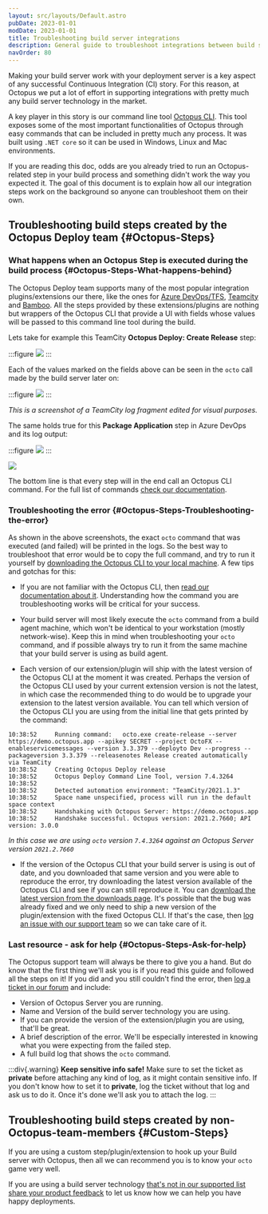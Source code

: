 ```yaml
---
layout: src/layouts/Default.astro
pubDate: 2023-01-01
modDate: 2023-01-01
title: Troubleshooting build server integrations
description: General guide to troubleshoot integrations between build servers such as TeamCity or Azure DevOps with Octopus Deploy
navOrder: 80
---
```


Making your build server work with your deployment server is a key aspect of any successful Continuous Integration (CI) story. For this reason, at Octopus we put a lot of effort in supporting integrations with pretty much any build server technology in the market.

A key player in this story is our command line tool [Octopus CLI](/docs/octopus-rest-api/octopus-cli). This tool exposes some of the most important functionalities of Octopus through easy commands that can be included in pretty much any process. It was built using `.NET core` so it can be used in Windows, Linux and Mac environments.

If you are reading this doc, odds are you already tried to run an Octopus-related step in your build process and something didn't work the way you expected it. The goal of this document is to explain how all our integration steps work on the background so anyone can troubleshoot them on their own.

## Troubleshooting build steps created by the Octopus Deploy team {#Octopus-Steps}

### What happens when an Octopus Step is executed during the build process {#Octopus-Steps-What-happens-behind}

The Octopus Deploy team supports many of the most popular integration plugins/extensions our there, like the ones for [Azure DevOps/TFS](/docs/packaging-applications/build-servers/tfs-azure-devops/), [Teamcity](/docs/packaging-applications/build-servers/teamcity/) and [Bamboo](/docs/packaging-applications/build-servers/bamboo). All the steps provided by these extensions/plugins are nothing but wrappers of the Octopus CLI that provide a UI with fields whose values will be passed to this command line tool during the build.

Lets take for example this TeamCity **Octopus Deploy: Create Release** step:

:::figure
![](/docs/packaging-applications/build-servers/images/5672462.png)
:::

Each of the values marked on the fields above can be seen in the `octo` call made by the build server later on:

:::figure
![](/docs/packaging-applications/build-servers/images/5672463.png)
:::

*This is a screenshot of a TeamCity log fragment edited for visual purposes.*

The same holds true for this **Package Application** step in Azure DevOps and its log output:

:::figure
![](/docs/packaging-applications/build-servers/images/5672464.png)
:::


![](/docs/packaging-applications/build-servers/images/5672465.png)

The bottom line is that every step will in the end call an Octopus CLI command. For the full list of commands [check our documentation](/docs/octopus-rest-api/octopus-cli).

### Troubleshooting the error {#Octopus-Steps-Troubleshooting-the-error}

As shown in the above screenshots, the exact `octo` command that was executed (and failed) will be printed in the logs. So the best way to troubleshoot that error would be to copy the full command, and try to run it yourself by [downloading the Octopus CLI to your local machine](https://octopus.com/downloads). A few tips and gotchas for this:

- If you are not familiar with the Octopus CLI, then [read our documentation about it](/docs/octopus-rest-api/octopus-cli). Understanding how the command you are troubleshooting works will be critical for your success.

- Your build server will most likely execute the `octo` command from a build agent machine, which won't be identical to your workstation (mostly network-wise). Keep this in mind when troubleshooting your `octo` command, and if possible always try to run it from the same machine that your build server is using as build agent.

- Each version of our extension/plugin will ship with the latest version of the Octopus CLI at the moment it was created. Perhaps the version of the Octopus CLI used by your current extension version is not the latest, in which case the recommended thing to do would be to upgrade your extension to the latest version available. You can tell which version of the Octopus CLI you are using from the initial line that gets printed by the command:

```
10:38:52     Running command:   octo.exe create-release --server https://demo.octopus.app --apikey SECRET --project OctoFX --enableservicemessages --version 3.3.379 --deployto Dev --progress --packageversion 3.3.379 --releasenotes Release created automatically via TeamCity
10:38:52     Creating Octopus Deploy release
10:38:52     Octopus Deploy Command Line Tool, version 7.4.3264
10:38:52     
10:38:52     Detected automation environment: "TeamCity/2021.1.3"
10:38:52     Space name unspecified, process will run in the default space context
10:38:52     Handshaking with Octopus Server: https://demo.octopus.app
10:38:52     Handshake successful. Octopus version: 2021.2.7660; API version: 3.0.0

```
*In this case we are using `octo` version `7.4.3264` against an Octopus Server version `2021.2.7660`*

- If the version of the Octopus CLI that your build server is using is out of date, and you downloaded that same version and you were able to reproduce the error, try downloading the latest version available of the Octopus CLI and see if you can still reproduce it. You can [download the latest version from the downloads page](https://octopus.com/downloads). It's possible that the bug was already fixed and we only need to ship a new version of the plugin/extension with the fixed Octopus CLI. If that's the case, then [log an issue with our support team](https://octopus.com/support) so we can take care of it.

### Last resource - ask for help {#Octopus-Steps-Ask-for-help}

The Octopus support team will always be there to give you a hand. But do know that the first thing we'll ask you is if you read this guide and followed all the steps on it! If you did and you still couldn't find the error, then [log a ticket in our forum](https://help.octopus.com) and include:

- Version of Octopus Server you are running.
- Name and Version of the build server technology you are using.
- If you can provide the version of the extension/plugin you are using, that'll be great.
- A brief description of the error. We'll be especially interested in knowing what you were expecting from the failed step.
- A full build log that shows the `octo` command.

:::div{.warning}
**Keep sensitive info safe!**
Make sure to set the ticket as **private** before attaching any kind of log, as it might contain sensitive info. If you don't know how to set it to **private**, log the ticket without that log and ask us to do it. Once it's done we'll ask you to attach the log.
:::


## Troubleshooting build steps created by non-Octopus-team-members {#Custom-Steps}

If you are using a custom step/plugin/extension to hook up your Build server with Octopus, then all we can recommend you is to know your `octo` game very well.

If you are using a build server technology [that's not in our supported list](/docs/octopus-rest-api) [share your product feedback](https://roadmap.octopus.com/submit-idea) to let us know how we can help you have happy deployments.
